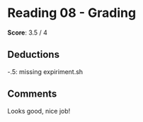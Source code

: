 Reading 08 - Grading
====================

**Score**: 3.5 / 4

Deductions
----------
-.5: missing expiriment.sh

Comments
--------
Looks good, nice job!
